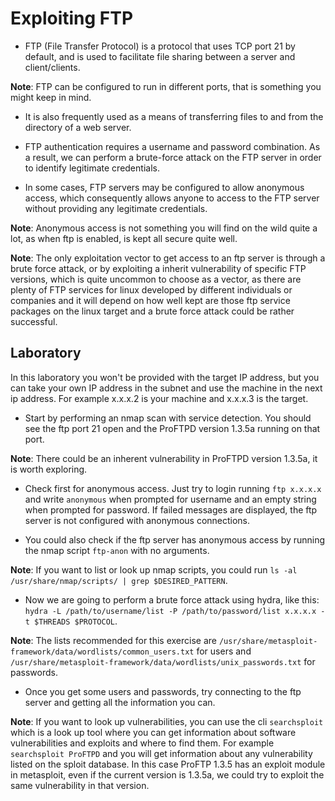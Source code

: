 # Exploiting FTP

- FTP (File Transfer Protocol) is a protocol that uses TCP port 21 by default, and is used to facilitate file sharing between a server and client/clients.

**Note**: FTP can be configured to run in different ports, that is something you might keep in mind.

- It is also frequently used as a means of transferring files to and from the directory of a web server.

- FTP authentication requires a username and password combination. As a result, we can perform a brute-force attack on the FTP server in order to identify legitimate credentials.

- In some cases, FTP servers may be configured to allow anonymous access, which consequently allows anyone to access to the FTP server without providing any legitimate credentials.

**Note**: Anonymous access is not something you will find on the wild quite a lot, as when ftp is enabled, is kept all secure quite well.

**Note**: The only exploitation vector to get access to an ftp server is through a brute force attack, or by exploiting a inherit vulnerability of specific FTP versions, which is quite uncommon to choose as a vector, as there are plenty of FTP services for linux developed by different individuals or companies and it will depend on how well kept are those ftp service packages on the linux target and a brute force attack could be rather successful.

## Laboratory

In this laboratory you won't be provided with the target IP address, but you can take your own IP address in the subnet and use the machine in the next ip address. For example x.x.x.2 is your machine and x.x.x.3 is the target.

- Start by performing an nmap scan with service detection. You should see the ftp port 21 open and the ProFTPD version 1.3.5a running on that port.

**Note**: There could be an inherent vulnerability in ProFTPD version 1.3.5a, it is worth exploring.

- Check first for anonymous access. Just try to login running `ftp x.x.x.x` and write `anonymous` when prompted for username and an empty string when prompted for password. If failed messages are displayed, the ftp server is not configured with anonymous connections.

- You could also check if the ftp server has anonymous access by running the nmap script `ftp-anon` with no arguments.

**Note**: If you want to list or look up nmap scripts, you could run `ls -al /usr/share/nmap/scripts/ | grep $DESIRED_PATTERN`.

- Now we are going to perform a brute force attack using hydra, like this: `hydra -L /path/to/username/list -P /path/to/password/list x.x.x.x -t $THREADS $PROTOCOL`.

**Note**: The lists recommended for this exercise are `/usr/share/metasploit-framework/data/wordlists/common_users.txt` for users and `/usr/share/metasploit-framework/data/wordlists/unix_passwords.txt` for passwords.

- Once you get some users and passwords, try connecting to the ftp server and getting all the information you can.

**Note**: If you want to look up vulnerabilities, you can use the cli `searchsploit` which is a look up tool where you can get information about software vulnerabilities and exploits and where to find them. For example `searchsploit ProFTPD` and you will get information about any vulnerability listed on the sploit database. In this case ProFTP 1.3.5 has an exploit module in metasploit, even if the current version is 1.3.5a, we could try to exploit the same vulnerability in that version.
